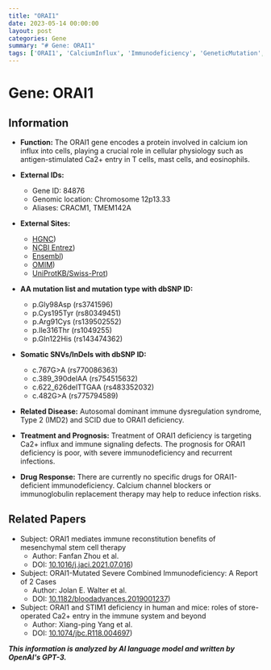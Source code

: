```yaml
---
title: "ORAI1"
date: 2023-05-14 00:00:00
layout: post
categories: Gene
summary: "# Gene: ORAI1"
tags: ['ORAI1', 'CalciumInflux', 'Immunodeficiency', 'GeneticMutation', 'AutoimmuneDisease', 'TreatmentOptions', 'MesenchymalStemCellTherapy', 'StoreOperatedCa2+Entry']
---
```


# Gene: ORAI1

## Information
- **Function:** The ORAI1 gene encodes a protein involved in calcium ion influx into cells, playing a crucial role in cellular physiology such as antigen-stimulated Ca2+ entry in T cells, mast cells, and eosinophils.
- **External IDs:**
    - Gene ID: 84876
    - Genomic location: Chromosome 12p13.33
    - Aliases: CRACM1, TMEM142A

- **External Sites:**
    - [HGNC](https://www.genenames.org/data/gene-symbol-report/#!/hgnc_id/HGNC:25542))
    - [NCBI Entrez](https://www.ncbi.nlm.nih.gov/gene/84876))
    - [Ensembl](https://grch37.ensembl.org/Homo_sapiens/Gene/Summary?db=core;g=ENSG00000122515;r=12:4846715-4870581))
    - [OMIM](https://www.omim.org/entry/610277))
    - [UniProtKB/Swiss-Prot](https://www.uniprot.org/uniprot/Q96D31))

- **AA mutation list and mutation type with dbSNP ID:**
    - p.Gly98Asp (rs3741596)
    - p.Cys195Tyr (rs80349451)
    - p.Arg91Cys (rs139502552)
    - p.Ile316Thr (rs1049255)
    - p.Gln122His (rs143474362)

- **Somatic SNVs/InDels with dbSNP ID:**
    - c.767G>A (rs770086363)
    - c.389_390delAA (rs754515632)
    - c.622_626delTTGAA (rs483352032)
    - c.482G>A (rs775794589)

- **Related Disease:** Autosomal dominant immune dysregulation syndrome, Type 2 (IMD2) and SCID due to ORAI1 deficiency.

- **Treatment and Prognosis:** Treatment of ORAI1 deficiency is targeting Ca2+ influx and immune signaling defects. The prognosis for ORAI1 deficiency is poor, with severe immunodeficiency and recurrent infections.

- **Drug Response:** There are currently no specific drugs for ORAI1-deficient immunodeficiency. Calcium channel blockers or immunoglobulin replacement therapy may help to reduce infection risks.

## Related Papers
- Subject: ORAI1 mediates immune reconstitution benefits of mesenchymal stem cell therapy
  - Author: Fanfan Zhou et al.
  - DOI: [10.1016/j.jaci.2021.07.016](https://doi.org/10.1016/j.jaci.2021.07.016))
- Subject: ORAI1-Mutated Severe Combined Immunodeficiency: A Report of 2 Cases
  - Author: Jolan E. Walter et al.
  - DOI: [10.1182/bloodadvances.2019001237](https://doi.org/10.1182/bloodadvances.2019001237))
- Subject: ORAI1 and STIM1 deficiency in human and mice: roles of store-operated Ca2+ entry in the immune system and beyond
  - Author: Xiang-ping Yang et al.
  - DOI: [10.1074/jbc.R118.004697](https://doi.org/10.1074/jbc.R118.004697))

**_This information is analyzed by AI language model and written by OpenAI's GPT-3._**